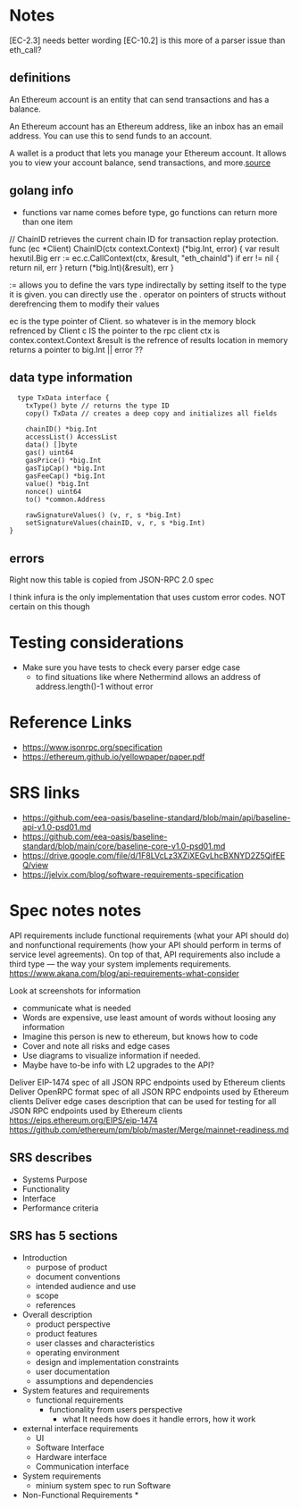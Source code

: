 # Notes

[EC-2.3] needs better wording
[EC-10.2] is this more of a parser issue than eth_call?


## definitions
An Ethereum account is an entity that can send transactions and has a balance.

An Ethereum account has an Ethereum address, like an inbox has an email address. You can use this to send funds to an account.

A wallet is a product that lets you manage your Ethereum account. It allows you to view your account balance, send transactions, and more.[source](https://ethereum.org/en/wallets/#:~:text=Ethereum%20wallets%20are%20applications%20that,transactions%20and%20connect%20to%20applications.&text=Your%20wallet%20is%20only%20a%20tool%20for%20managing%20your%20Ethereum%20account.)

## golang info

* functions var name comes before type, go functions can return more than one item

// ChainID retrieves the current chain ID for transaction replay protection.
func (ec *Client) ChainID(ctx context.Context) (*big.Int, error) {
	var result hexutil.Big
	err := ec.c.CallContext(ctx, &result, "eth_chainId")
	if err != nil {
		return nil, err
	}
	return (*big.Int)(&result), err
}

:= allows you to define the vars type indirectally by setting itself to the type it is given.
you can directly use the . operator on pointers of structs without derefrencing them to modify their values

ec is the type  pointer of Client. so whatever is in the memory block refrenced by Client
c IS the pointer to the rpc client
ctx is contex.context.Context
&result is the refrence of results location in memory
returns a pointer to big.Int || error ??
## data type information 
  
```
  type TxData interface {
	txType() byte // returns the type ID
	copy() TxData // creates a deep copy and initializes all fields

	chainID() *big.Int
	accessList() AccessList
	data() []byte
	gas() uint64
	gasPrice() *big.Int
	gasTipCap() *big.Int
	gasFeeCap() *big.Int
	value() *big.Int
	nonce() uint64
	to() *common.Address

	rawSignatureValues() (v, r, s *big.Int)
	setSignatureValues(chainID, v, r, s *big.Int)
}
```
## errors
Right now this table is copied from JSON-RPC 2.0 spec

I think infura is the only implementation that uses custom error codes. NOT certain on this though

# Testing considerations
* Make sure you have tests to check every parser edge case
  * to find situations like where Nethermind allows an address of address.length()-1 without error 


# Reference Links
* https://www.jsonrpc.org/specification 
* https://ethereum.github.io/yellowpaper/paper.pdf
# SRS links 
* https://github.com/eea-oasis/baseline-standard/blob/main/api/baseline-api-v1.0-psd01.md
* https://github.com/eea-oasis/baseline-standard/blob/main/core/baseline-core-v1.0-psd01.md
* https://drive.google.com/file/d/1F8LVcLz3XZiXEGvLhcBXNYD2Z5QjfEEQ/view
* https://jelvix.com/blog/software-requirements-specification
# Spec notes notes

API requirements include functional requirements (what your API should do) and nonfunctional requirements (how your API should perform in terms of service level agreements). On top of that, API requirements also include a third type — the way your system implements requirements.
https://www.akana.com/blog/api-requirements-what-consider

Look at screenshots for information

* communicate what is needed
* Words are expensive, use least amount of words without loosing any information
* Imagine this person is new to ethereum, but knows how to code  
* Cover and note all risks and edge cases 
* Use diagrams to visualize information if needed.
* Maybe have to-be info with L2 upgrades to the API?


Deliver EIP-1474 spec of all JSON RPC endpoints used by Ethereum clients
Deliver OpenRPC format spec of all JSON RPC endpoints used by Ethereum 
clients
Deliver edge cases description that can be used for testing for all JSON RPC 
endpoints used by Ethereum clients
https://eips.ethereum.org/EIPS/eip-1474
https://github.com/ethereum/pm/blob/master/Merge/mainnet-readiness.md

## SRS describes
* Systems Purpose
* Functionality
* Interface
* Performance criteria

## SRS has 5 sections
* Introduction
  * purpose of product
  * document conventions
  * intended audience and use
  * scope
  * references 
* Overall description
  * product perspective
  * product features
  * user classes and characteristics
  * operating environment
  * design and implementation constraints
  * user documentation
  * assumptions and dependencies
* System features and requirements
  * functional requirements
    * functionality from users perspective 
      * what It needs how does it handle errors, how it work
* external interface requirements
  * UI
  * Software Interface
  * Hardware interface
  * Communication interface
* System requirements
  * minium system spec to run Software
* Non-Functional Requirements
  * 